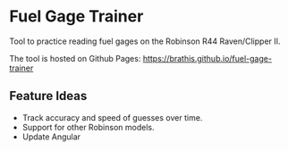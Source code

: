 # Fuel Gage Trainer

Tool to practice reading fuel gages on the Robinson R44 Raven/Clipper II.

The tool is hosted on Github Pages: https://brathis.github.io/fuel-gage-trainer

## Feature Ideas

- Track accuracy and speed of guesses over time.
- Support for other Robinson models.
- Update Angular
